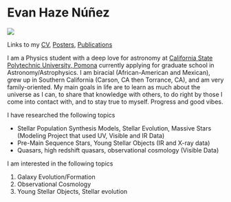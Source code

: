 # Evan Haze Núñez

<img src="https://evanhazey.github.io/evanhazenunez/Graphics/selfie.jpeg">

Links to my [CV](CV.md), [Posters](posters.md), [Publications](publications.md)

I am a Physics student with a deep love for astronomy at [California State Polytechnic University, Pomona](https://www.cpp.edu/~sci/physics-astronomy/) currently applying for graduate school in Astronomy/Astrophysics. I am biracial (African-American and Mexican), grew up in Southern California (Carson, CA then Torrance, CA), and am very family-oriented. My main goals in life are to learn as much about the universe as I can, to share that knowledge with others, to do right by those I come into contact with, and to stay true to myself. Progress and good vibes.

I have researched the following topics
- Stellar Population Synthesis Models, Stellar Evolution, Massive Stars (Modeling Project that used UV, Visible and IR Data)
- Pre-Main Sequence Stars, Young Stellar Objects (IR and X-ray data)
- Quasars, high redshift quasars, observational cosmology (Visible Data)


I am interested in the following topics 
1. Galaxy Evolution/Formation
2. Observational Cosmology
3. Young Stellar Objects, Stellar evolution

